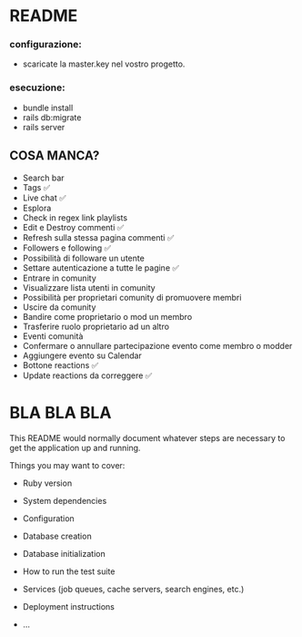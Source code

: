 # README

### configurazione:

* scaricate la master.key nel vostro progetto.

### esecuzione:

* bundle install
* rails db:migrate 
* rails server

## COSA MANCA?
- Search bar
- Tags ✅
- Live chat ✅
- Esplora
- Check in regex link playlists
- Edit e Destroy commenti ✅
- Refresh sulla stessa pagina commenti ✅
- Followers e following ✅
- Possibilità di followare un utente
- Settare autenticazione a tutte le pagine ✅
- Entrare in comunity
- Visualizzare lista utenti in comunity
- Possibilità per proprietari comunity di promuovere membri
- Uscire da comunity
- Bandire come proprietario o mod un membro
- Trasferire ruolo proprietario ad un altro
- Eventi comunità
- Confermare o annullare partecipazione evento come membro o modder
- Aggiungere evento su Calendar
- Bottone reactions ✅
- Update reactions da correggere ✅






# BLA BLA BLA
This README would normally document whatever steps are necessary to get the
application up and running.

Things you may want to cover:

* Ruby version

* System dependencies

* Configuration

* Database creation

* Database initialization

* How to run the test suite

* Services (job queues, cache servers, search engines, etc.)

* Deployment instructions

* ...
